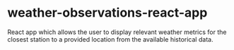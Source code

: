# weather-observations-react-app
React app which allows the user to display relevant weather metrics for the closest station to a provided location from the available historical data. 
